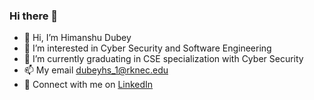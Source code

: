### Hi there 👋
- 👋 Hi, I’m Himanshu Dubey
- 👀 I’m interested in Cyber Security and Software Engineering
- 🌱 I’m currently graduating in CSE specialization with Cyber Security
- 📫 My email dubeyhs_1@rknec.edu
- 🔗 Connect with me on [LinkedIn](https://www.linkedin.com/in/himanshudubey0412/)

<!---
DarkLight2001/DarkLight2001 is a ✨ special ✨ repository because its `README.md` (this file) appears on your GitHub profile.
You can click the Preview link to take a look at your changes.
--->
